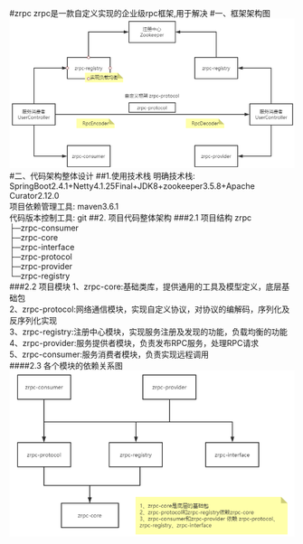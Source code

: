 #zrpc
zrpc是一款自定义实现的企业级rpc框架,用于解决
#一、框架架构图
![](https://github.com/xiaozhuofu/zrpc/blob/master/images/1-ZRPC%E6%A1%86%E6%9E%B6%E6%B1%87%E6%80%BB%E5%9B%BE.png)
#二、代码架构整体设计
##1.使用技术栈
明确技术栈: SpringBoot2.4.1+Netty4.1.25Final+JDK8+zookeeper3.5.8+Apache Curator2.12.0<br/>
项目依赖管理工具: maven3.6.1<br/>
代码版本控制工具: git
##2. 项目代码整体架构
###2.1 项目结构
zrpc<br/>
 ├─zrpc-consumer<br/>
 ├─zrpc-core<br/>
 ├─zrpc-interface<br/>
 ├─zrpc-protocol<br/>
 ├─zrpc-provider<br/>
 └─zrpc-registry<br/>
###2.2 项目模块
1、zrpc-core:基础类库，提供通用的工具及模型定义，底层基础包<br/>
2、zrpc-protocol:网络通信模块，实现自定义协议，对协议的编解码，序列化及反序列化实现<br/>
3、zrpc-registry:注册中心模块，实现服务注册及发现的功能，负载均衡的功能<br/>
4、zrpc-provider:服务提供者模块，负责发布RPC服务，处理RPC请求<br/>
5、zrpc-consumer:服务消费者模块，负责实现远程调用<br/>
####2.3 各个模块的依赖关系图
![](https://github.com/xiaozhuofu/zrpc/blob/master/images/2-%E6%A8%A1%E5%9D%97%E4%BE%9D%E8%B5%96%E5%85%B3%E7%B3%BB%E5%9B%BE.png)
